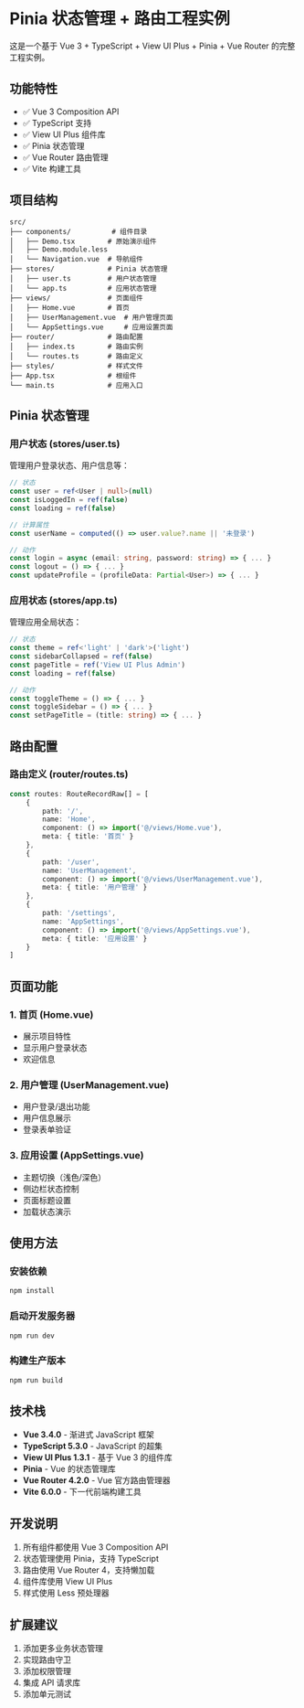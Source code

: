 # Pinia 状态管理 + 路由工程实例

这是一个基于 Vue 3 + TypeScript + View UI Plus + Pinia + Vue Router 的完整工程实例。

## 功能特性

- ✅ Vue 3 Composition API
- ✅ TypeScript 支持
- ✅ View UI Plus 组件库
- ✅ Pinia 状态管理
- ✅ Vue Router 路由管理
- ✅ Vite 构建工具

## 项目结构

```
src/
├── components/          # 组件目录
│   ├── Demo.tsx        # 原始演示组件
│   ├── Demo.module.less
│   └── Navigation.vue  # 导航组件
├── stores/             # Pinia 状态管理
│   ├── user.ts         # 用户状态管理
│   └── app.ts          # 应用状态管理
├── views/              # 页面组件
│   ├── Home.vue        # 首页
│   ├── UserManagement.vue  # 用户管理页面
│   └── AppSettings.vue     # 应用设置页面
├── router/             # 路由配置
│   ├── index.ts        # 路由实例
│   └── routes.ts       # 路由定义
├── styles/             # 样式文件
├── App.tsx             # 根组件
└── main.ts             # 应用入口
```

## Pinia 状态管理

### 用户状态 (stores/user.ts)

管理用户登录状态、用户信息等：

```typescript
// 状态
const user = ref<User | null>(null)
const isLoggedIn = ref(false)
const loading = ref(false)

// 计算属性
const userName = computed(() => user.value?.name || '未登录')

// 动作
const login = async (email: string, password: string) => { ... }
const logout = () => { ... }
const updateProfile = (profileData: Partial<User>) => { ... }
```

### 应用状态 (stores/app.ts)

管理应用全局状态：

```typescript
// 状态
const theme = ref<'light' | 'dark'>('light')
const sidebarCollapsed = ref(false)
const pageTitle = ref('View UI Plus Admin')
const loading = ref(false)

// 动作
const toggleTheme = () => { ... }
const toggleSidebar = () => { ... }
const setPageTitle = (title: string) => { ... }
```

## 路由配置

### 路由定义 (router/routes.ts)

```typescript
const routes: RouteRecordRaw[] = [
    {
        path: '/',
        name: 'Home',
        component: () => import('@/views/Home.vue'),
        meta: { title: '首页' }
    },
    {
        path: '/user',
        name: 'UserManagement',
        component: () => import('@/views/UserManagement.vue'),
        meta: { title: '用户管理' }
    },
    {
        path: '/settings',
        name: 'AppSettings',
        component: () => import('@/views/AppSettings.vue'),
        meta: { title: '应用设置' }
    }
]
```

## 页面功能

### 1. 首页 (Home.vue)
- 展示项目特性
- 显示用户登录状态
- 欢迎信息

### 2. 用户管理 (UserManagement.vue)
- 用户登录/退出功能
- 用户信息展示
- 登录表单验证

### 3. 应用设置 (AppSettings.vue)
- 主题切换（浅色/深色）
- 侧边栏状态控制
- 页面标题设置
- 加载状态演示

## 使用方法

### 安装依赖
```bash
npm install
```

### 启动开发服务器
```bash
npm run dev
```

### 构建生产版本
```bash
npm run build
```

## 技术栈

- **Vue 3.4.0** - 渐进式 JavaScript 框架
- **TypeScript 5.3.0** - JavaScript 的超集
- **View UI Plus 1.3.1** - 基于 Vue 3 的组件库
- **Pinia** - Vue 的状态管理库
- **Vue Router 4.2.0** - Vue 官方路由管理器
- **Vite 6.0.0** - 下一代前端构建工具

## 开发说明

1. 所有组件都使用 Vue 3 Composition API
2. 状态管理使用 Pinia，支持 TypeScript
3. 路由使用 Vue Router 4，支持懒加载
4. 组件库使用 View UI Plus
5. 样式使用 Less 预处理器

## 扩展建议

1. 添加更多业务状态管理
2. 实现路由守卫
3. 添加权限管理
4. 集成 API 请求库
5. 添加单元测试
